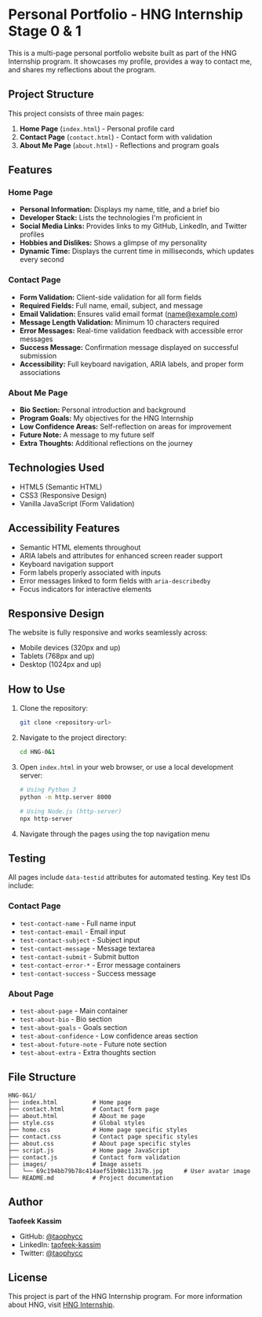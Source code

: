 # Personal Portfolio - HNG Internship Stage 0 & 1

This is a multi-page personal portfolio website built as part of the HNG Internship program. It showcases my profile, provides a way to contact me, and shares my reflections about the program.

## Project Structure

This project consists of three main pages:

1. **Home Page** (`index.html`) - Personal profile card
2. **Contact Page** (`contact.html`) - Contact form with validation
3. **About Me Page** (`about.html`) - Reflections and program goals

## Features

### Home Page
* **Personal Information:** Displays my name, title, and a brief bio
* **Developer Stack:** Lists the technologies I'm proficient in
* **Social Media Links:** Provides links to my GitHub, LinkedIn, and Twitter profiles
* **Hobbies and Dislikes:** Shows a glimpse of my personality
* **Dynamic Time:** Displays the current time in milliseconds, which updates every second

### Contact Page
* **Form Validation:** Client-side validation for all form fields
* **Required Fields:** Full name, email, subject, and message
* **Email Validation:** Ensures valid email format (name@example.com)
* **Message Length Validation:** Minimum 10 characters required
* **Error Messages:** Real-time validation feedback with accessible error messages
* **Success Message:** Confirmation message displayed on successful submission
* **Accessibility:** Full keyboard navigation, ARIA labels, and proper form associations

### About Me Page
* **Bio Section:** Personal introduction and background
* **Program Goals:** My objectives for the HNG Internship
* **Low Confidence Areas:** Self-reflection on areas for improvement
* **Future Note:** A message to my future self
* **Extra Thoughts:** Additional reflections on the journey

## Technologies Used

* HTML5 (Semantic HTML)
* CSS3 (Responsive Design)
* Vanilla JavaScript (Form Validation)

## Accessibility Features

* Semantic HTML elements throughout
* ARIA labels and attributes for enhanced screen reader support
* Keyboard navigation support
* Form labels properly associated with inputs
* Error messages linked to form fields with `aria-describedby`
* Focus indicators for interactive elements

## Responsive Design

The website is fully responsive and works seamlessly across:
* Mobile devices (320px and up)
* Tablets (768px and up)
* Desktop (1024px and up)

## How to Use

1. Clone the repository:
   ```bash
   git clone <repository-url>
   ```

2. Navigate to the project directory:
   ```bash
   cd HNG-0&1
   ```

3. Open `index.html` in your web browser, or use a local development server:
   ```bash
   # Using Python 3
   python -m http.server 8000
   
   # Using Node.js (http-server)
   npx http-server
   ```

4. Navigate through the pages using the top navigation menu

## Testing

All pages include `data-testid` attributes for automated testing. Key test IDs include:

### Contact Page
- `test-contact-name` - Full name input
- `test-contact-email` - Email input
- `test-contact-subject` - Subject input
- `test-contact-message` - Message textarea
- `test-contact-submit` - Submit button
- `test-contact-error-*` - Error message containers
- `test-contact-success` - Success message

### About Page
- `test-about-page` - Main container
- `test-about-bio` - Bio section
- `test-about-goals` - Goals section
- `test-about-confidence` - Low confidence areas section
- `test-about-future-note` - Future note section
- `test-about-extra` - Extra thoughts section

## File Structure

```
HNG-0&1/
├── index.html          # Home page
├── contact.html        # Contact form page
├── about.html          # About me page
├── style.css           # Global styles
├── home.css            # Home page specific styles
├── contact.css         # Contact page specific styles
├── about.css           # About page specific styles
├── script.js           # Home page JavaScript
├── contact.js          # Contact form validation
├── images/             # Image assets
│   └── 69c194bb79b78c414aef51b98c11317b.jpg      # User avatar image
└── README.md           # Project documentation
```

## Author

**Taofeek Kassim**
- GitHub: [@taophycc](https://github.com/taophycc)
- LinkedIn: [taofeek-kassim](https://linkedin.com/in/taofeek-kassim)
- Twitter: [@taophycc](https://twitter.com/taophycc)

## License

This project is part of the HNG Internship program. For more information about HNG, visit [HNG Internship](https://hng.tech/internship).
